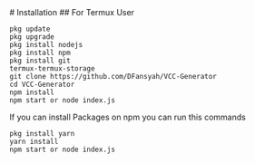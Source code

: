 <body>
<div>
# Installation
## For Termux User

```
pkg update
pkg upgrade
pkg install nodejs
pkg install npm
pkg install git
termux-termux-storage
git clone https://github.com/DFansyah/VCC-Generator
cd VCC-Generator
npm install
npm start or node index.js
```

If you can install Packages on npm you can run this commands

```
pkg install yarn
yarn install
npm start or node index.js
```
</div>
</body>